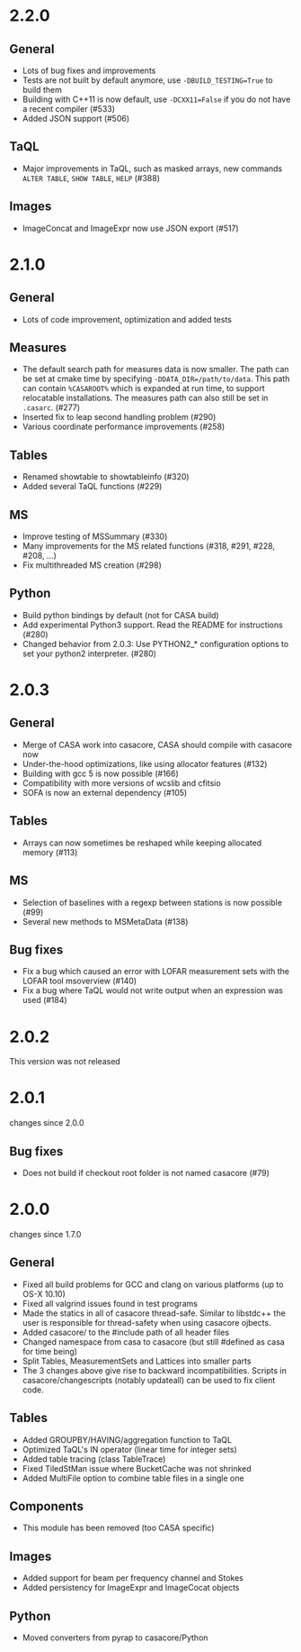 # 2.2.0

## General
- Lots of bug fixes and improvements
- Tests are not built by default anymore, use `-DBUILD_TESTING=True`
  to build them
- Building with C++11 is now default, use `-DCXX11=False` if you do
  not have a recent compiler (#533)
- Added JSON support (#506)

## TaQL
- Major improvements in TaQL, such as masked arrays, new commands
  `ALTER TABLE`, `SHOW TABLE`, `HELP` (#388)

## Images
- ImageConcat and ImageExpr now use JSON export (#517)


# 2.1.0

## General
- Lots of code improvement, optimization and added tests

## Measures
- The default search path for measures data is now smaller. The path can
  be set at cmake time by specifying `-DDATA_DIR=/path/to/data`. This path
  can contain `%CASAROOT%` which is expanded at run time, to support 
  relocatable installations. The measures path can also still be set in
  `.casarc`. (#277)
- Inserted fix to leap second handling problem (#290)
- Various coordinate performance improvements  (#258)

## Tables
- Renamed showtable to showtableinfo (#320)
- Added several TaQL functions (#229)

## MS
- Improve testing of MSSummary (#330)
- Many improvements for the MS related functions (#318, #291, #228, #208, ...)
- Fix multithreaded MS creation (#298)

## Python
- Build python bindings by default (not for CASA build)
- Add experimental Python3 support. Read the README for instructions (#280)
- Changed behavior from 2.0.3: Use PYTHON2_* configuration options to set
  your python2 interpreter. (#280)

# 2.0.3

## General
- Merge of CASA work into casacore, CASA should compile with casacore now
- Under-the-hood optimizations, like using allocator features (#132)
- Building with gcc 5 is now possible (#166)
- Compatibility with more versions of wcslib and cfitsio
- SOFA is now an external dependency (#105)

## Tables
- Arrays can now sometimes be reshaped while keeping allocated memory (#113)

## MS
- Selection of baselines with a regexp between stations is now possible (#99)
- Several new methods to MSMetaData (#138)

## Bug fixes
- Fix a bug which caused an error with LOFAR measurement sets with 
  the LOFAR tool msoverview (#140)
- Fix a bug where TaQL would not write output when an expression was 
  used (#184)

# 2.0.2

This version was not released

# 2.0.1

changes since 2.0.0

## Bug fixes
- Does not build if checkout root folder is not named casacore (#79)


# 2.0.0

changes since 1.7.0

## General
- Fixed all build problems for GCC and clang on various platforms
  (up to OS-X 10.10)
- Fixed all valgrind issues found in test programs
- Made the statics in all of casacore thread-safe. Similar to
  libstdc++ the user is responsible for thread-safety when using
  casacore ojbects.
- Added casacore/ to the #include path of all header files
- Changed namespace from casa to casacore (but still #defined as
  casa for time being)
- Split Tables, MeasurementSets and Lattices into smaller parts
- The 3 changes above give rise to backward incompatibilities. Scripts
  in casacore/changescripts (notably updateall) can be used to fix
  client code.

## Tables
- Added GROUPBY/HAVING/aggregation function to TaQL
- Optimized TaQL's IN operator (linear time for integer sets)
- Added table tracing (class TableTrace)
- Fixed TiledStMan issue where BucketCache was not shrinked
- Added MultiFile option to combine table files in a single one

## Components
- This module has been removed (too CASA specific)

## Images
- Added support for beam per frequency channel and Stokes
- Added persistency for ImageExpr and ImageCocat objects

## Python
- Moved converters from pyrap to casacore/Python
